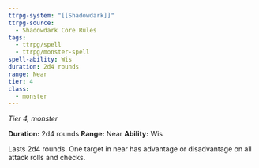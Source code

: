 ```yaml
---
ttrpg-system: "[[Shadowdark]]"
ttrpg-source:
  - Shadowdark Core Rules
tags:
  - ttrpg/spell
  - ttrpg/monster-spell
spell-ability: Wis
duration: 2d4 rounds
range: Near
tier: 4
class:
  - monster
---
```

*Tier 4, monster*

**Duration:** 2d4 rounds
**Range:** Near
**Ability:** Wis

Lasts 2d4 rounds. One target in near has advantage or disadvantage on all attack rolls and checks.
